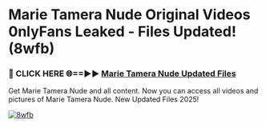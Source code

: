 # Marie Tamera Nude Original Videos 0nlyFans Leaked - Files Updated! (8wfb)

<h3>🔴 CLICK HERE 🌐==►► <a href="https://tinyurl.com/yc6ubb5a" rel="nofollow">Marie Tamera Nude Updated Files</a></h3>

Get Marie Tamera Nude and all content. Now you can access all videos and pictures of Marie Tamera Nude. New Updated Files 2025!

[![8wfb](https://i.imgur.com/7eu0CRL.gif)](https://tinyurl.com/yc6ubb5a)
